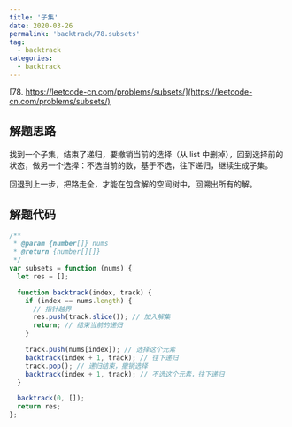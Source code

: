 ```yaml
---
title: '子集'
date: 2020-03-26
permalink: 'backtrack/78.subsets'
tag:
  - backtrack
categories:
  - backtrack
---
```


[78. https://leetcode-cn.com/problems/subsets/](https://leetcode-cn.com/problems/subsets/)

## 解题思路

找到一个子集，结束了递归，要撤销当前的选择（从 list 中删掉），回到选择前的状态，做另一个选择：不选当前的数，基于不选，往下递归，继续生成子集。

回退到上一步，把路走全，才能在包含解的空间树中，回溯出所有的解。

## 解题代码

```js
/**
 * @param {number[]} nums
 * @return {number[][]}
 */
var subsets = function (nums) {
  let res = [];

  function backtrack(index, track) {
    if (index == nums.length) {
      // 指针越界
      res.push(track.slice()); // 加入解集
      return; // 结束当前的递归
    }

    track.push(nums[index]); // 选择这个元素
    backtrack(index + 1, track); // 往下递归
    track.pop(); // 递归结束，撤销选择
    backtrack(index + 1, track); // 不选这个元素，往下递归
  }

  backtrack(0, []);
  return res;
};
```
